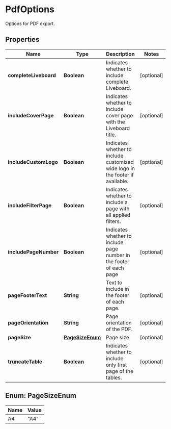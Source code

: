 

# PdfOptions

Options for PDF export.

## Properties

| Name | Type | Description | Notes |
|------------ | ------------- | ------------- | -------------|
|**completeLiveboard** | **Boolean** | Indicates whether to include complete Liveboard. |  [optional] |
|**includeCoverPage** | **Boolean** | Indicates whether to include cover page with the Liveboard title. |  [optional] |
|**includeCustomLogo** | **Boolean** | Indicates whether to include customized wide logo in the footer if available. |  [optional] |
|**includeFilterPage** | **Boolean** | Indicates whether to include a page with all applied filters. |  [optional] |
|**includePageNumber** | **Boolean** | Indicates whether to include page number in the footer of each page |  [optional] |
|**pageFooterText** | **String** | Text to include in the footer of each page. |  [optional] |
|**pageOrientation** | **String** | Page orientation of the PDF. |  [optional] |
|**pageSize** | [**PageSizeEnum**](#PageSizeEnum) | Page size. |  [optional] |
|**truncateTable** | **Boolean** | Indicates whether to include only first page of the tables. |  [optional] |



## Enum: PageSizeEnum

| Name | Value |
|---- | -----|
| A4 | &quot;A4&quot; |



